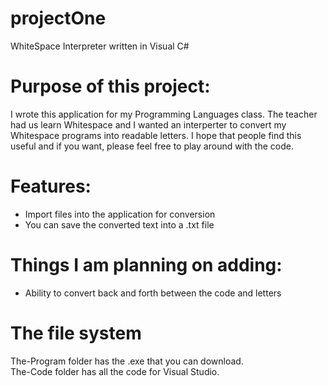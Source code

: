 # projectOne
WhiteSpace Interpreter written in Visual C#

# Purpose of this project:

I wrote this application for my Programming Languages class. The teacher had us 
learn Whitespace and I wanted an interperter to convert my Whitespace programs into readable letters.
I hope that people find this useful and if you want, please feel free to play around with the code.

# Features:
 - Import files into the application for conversion
 - You can save the converted text into a .txt file
 
 # Things I am planning on adding:
 - Ability to convert back and forth between the code and letters
 
 # The file system
 The-Program folder has the .exe that you can download.                                           
    The-Code folder has all the code for Visual Studio.
